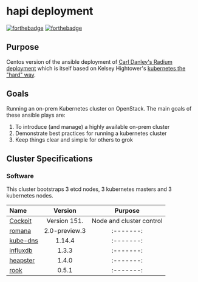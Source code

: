 # hapi deployment

[![forthebadge](http://forthebadge.com/images/badges/built-with-love.svg)](http://forthebadge.com) [![forthebadge](http://forthebadge.com/images/badges/powered-by-electricity.svg)](http://forthebadge.com)

## Purpose

Centos version of the ansible deployment of [Carl Danley's Radium deployment](https://github.com/carldanley/radium-cluster) which is itself based on Kelsey Hightower's [kubernetes the "hard" way](https://github.com/kelseyhightower/kubernetes-the-hard-way).

## Goals

Running an on-prem Kubernetes cluster on OpenStack. The main goals of these ansible plays are:

1. To introduce (and manage) a highly available on-prem cluster
1. Demonstrate best practices for running a kubernetes cluster
1. Keep things clear and simple for others to grok

## Cluster Specifications

### Software

This cluster bootstraps 3 etcd nodes, 3 kubernetes masters and 3 kubernetes nodes.

| Name | Version |Purpose|
|:-----|:-------:|:-------:|
| [Cockpit](http://cockpit-project.org/) |  Version 151. | Node and cluster control |
| [romana](http://romana.io/) | 2.0-preview.3 |:-------:|
| [kube-dns](https://github.com/kubernetes/kubernetes/tree/master/cluster/addons/dns) | 1.14.4 |:-------:|
| [influxdb](https://www.influxdata.com/) | 1.3.3 |:-------:|
| [heapster](https://github.com/kubernetes/heapster) | 1.4.0 |:-------:|
| [rook](https://rook.io/) | 0.5.1 |:-------:|

